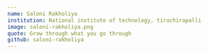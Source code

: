 ```yaml
---
name: Saloni Rakholiya
institution: National institute of technology, tiruchirapalli
image: saloni-rakholiya.png
quote: Grow through what you go through
github: saloni-rakholiya
---
```


